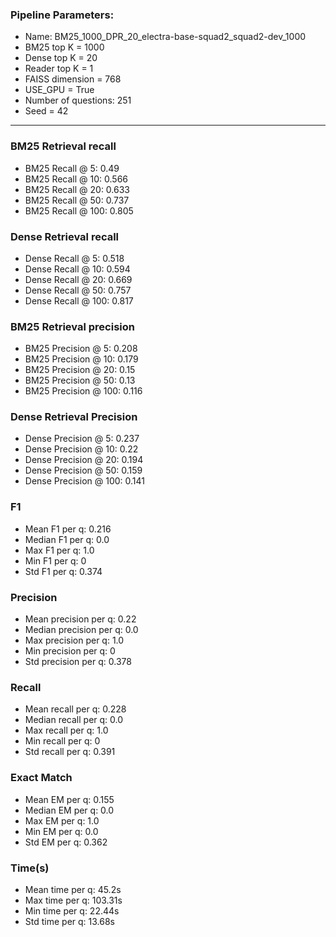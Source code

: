 ### Pipeline Parameters:
* Name: BM25_1000_DPR_20_electra-base-squad2_squad2-dev_1000
* BM25 top K = 1000
* Dense top K = 20
* Reader top K = 1
* FAISS dimension = 768
* USE_GPU = True
* Number of questions: 251
* Seed = 42
------
### BM25 Retrieval recall 
* BM25 Recall @ 5: 0.49
* BM25 Recall @ 10: 0.566
* BM25 Recall @ 20: 0.633
* BM25 Recall @ 50: 0.737
* BM25 Recall @ 100: 0.805
### Dense Retrieval recall 
* Dense Recall @ 5: 0.518
* Dense Recall @ 10: 0.594
* Dense Recall @ 20: 0.669
* Dense Recall @ 50: 0.757
* Dense Recall @ 100: 0.817
### BM25 Retrieval precision 
* BM25 Precision @ 5: 0.208
* BM25 Precision @ 10: 0.179
* BM25 Precision @ 20: 0.15
* BM25 Precision @ 50: 0.13
* BM25 Precision @ 100: 0.116
### Dense Retrieval Precision 
* Dense Precision @ 5: 0.237
* Dense Precision @ 10: 0.22
* Dense Precision @ 20: 0.194
* Dense Precision @ 50: 0.159
* Dense Precision @ 100: 0.141
### F1 
* Mean F1 per q: 0.216
* Median F1 per q: 0.0
* Max F1 per q: 1.0
* Min F1 per q: 0
* Std F1 per q: 0.374
### Precision 
* Mean precision per q: 0.22
* Median precision per q: 0.0
* Max precision per q: 1.0
* Min precision per q: 0
* Std precision per q: 0.378
### Recall 
* Mean recall per q: 0.228
* Median recall per q: 0.0
* Max recall per q: 1.0
* Min recall per q: 0
* Std recall per q: 0.391
### Exact Match 
* Mean EM per q: 0.155
* Median EM per q: 0.0
* Max EM per q: 1.0
* Min EM per q: 0.0
* Std EM per q: 0.362
### Time(s) 
* Mean time per q: 45.2s
* Max time per q: 103.31s
* Min time per q: 22.44s
* Std time per q: 13.68s
